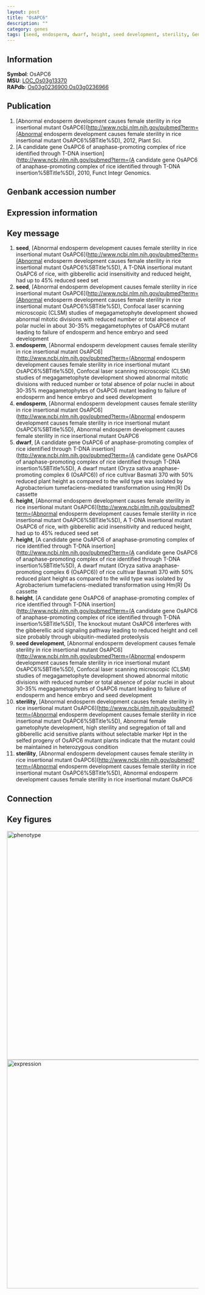 ```yaml
---
layout: post
title: "OsAPC6"
description: ""
category: genes
tags: [seed, endosperm, dwarf, height, seed development, sterility, Gene]
---
```


## Information
__Symbol__: OsAPC6  
__MSU__: [LOC_Os03g13370](http://rice.plantbiology.msu.edu/cgi-bin/ORF_infopage.cgi?orf=LOC_Os03g13370)  
__RAPdb__: [Os03g0236900](http://rapdb.dna.affrc.go.jp/viewer/gbrowse_details/irgsp1?name=Os03g0236900),[Os03g0236966](http://rapdb.dna.affrc.go.jp/viewer/gbrowse_details/irgsp1?name=Os03g0236966)  

## Publication
1. [Abnormal endosperm development causes female sterility in rice insertional mutant OsAPC6](http://www.ncbi.nlm.nih.gov/pubmed?term=(Abnormal endosperm development causes female sterility in rice insertional mutant OsAPC6%5BTitle%5D), 2012, Plant Sci.
2. [A candidate gene OsAPC6 of anaphase-promoting complex of rice identified through T-DNA insertion](http://www.ncbi.nlm.nih.gov/pubmed?term=(A candidate gene OsAPC6 of anaphase-promoting complex of rice identified through T-DNA insertion%5BTitle%5D), 2010, Funct Integr Genomics.

## Genbank accession number

## Expression information

## Key message
1. __seed__, [Abnormal endosperm development causes female sterility in rice insertional mutant OsAPC6](http://www.ncbi.nlm.nih.gov/pubmed?term=(Abnormal endosperm development causes female sterility in rice insertional mutant OsAPC6%5BTitle%5D), A T-DNA insertional mutant OsAPC6 of rice, with gibberellic acid insensitivity and reduced height, had up to 45% reduced seed set
2. __seed__, [Abnormal endosperm development causes female sterility in rice insertional mutant OsAPC6](http://www.ncbi.nlm.nih.gov/pubmed?term=(Abnormal endosperm development causes female sterility in rice insertional mutant OsAPC6%5BTitle%5D),  Confocal laser scanning microscopic (CLSM) studies of megagametophyte development showed abnormal mitotic divisions with reduced number or total absence of polar nuclei in about 30-35% megagametophytes of OsAPC6 mutant leading to failure of endosperm and hence embryo and seed development
3. __endosperm__, [Abnormal endosperm development causes female sterility in rice insertional mutant OsAPC6](http://www.ncbi.nlm.nih.gov/pubmed?term=(Abnormal endosperm development causes female sterility in rice insertional mutant OsAPC6%5BTitle%5D),  Confocal laser scanning microscopic (CLSM) studies of megagametophyte development showed abnormal mitotic divisions with reduced number or total absence of polar nuclei in about 30-35% megagametophytes of OsAPC6 mutant leading to failure of endosperm and hence embryo and seed development
4. __endosperm__, [Abnormal endosperm development causes female sterility in rice insertional mutant OsAPC6](http://www.ncbi.nlm.nih.gov/pubmed?term=(Abnormal endosperm development causes female sterility in rice insertional mutant OsAPC6%5BTitle%5D), Abnormal endosperm development causes female sterility in rice insertional mutant OsAPC6
5. __dwarf__, [A candidate gene OsAPC6 of anaphase-promoting complex of rice identified through T-DNA insertion](http://www.ncbi.nlm.nih.gov/pubmed?term=(A candidate gene OsAPC6 of anaphase-promoting complex of rice identified through T-DNA insertion%5BTitle%5D), A dwarf mutant (Oryza sativa anaphase-promoting complex 6 (OsAPC6)) of rice cultivar Basmati 370 with 50% reduced plant height as compared to the wild type was isolated by Agrobacterium tumefaciens-mediated transformation using Hm(R) Ds cassette
6. __height__, [Abnormal endosperm development causes female sterility in rice insertional mutant OsAPC6](http://www.ncbi.nlm.nih.gov/pubmed?term=(Abnormal endosperm development causes female sterility in rice insertional mutant OsAPC6%5BTitle%5D), A T-DNA insertional mutant OsAPC6 of rice, with gibberellic acid insensitivity and reduced height, had up to 45% reduced seed set
7. __height__, [A candidate gene OsAPC6 of anaphase-promoting complex of rice identified through T-DNA insertion](http://www.ncbi.nlm.nih.gov/pubmed?term=(A candidate gene OsAPC6 of anaphase-promoting complex of rice identified through T-DNA insertion%5BTitle%5D), A dwarf mutant (Oryza sativa anaphase-promoting complex 6 (OsAPC6)) of rice cultivar Basmati 370 with 50% reduced plant height as compared to the wild type was isolated by Agrobacterium tumefaciens-mediated transformation using Hm(R) Ds cassette
8. __height__, [A candidate gene OsAPC6 of anaphase-promoting complex of rice identified through T-DNA insertion](http://www.ncbi.nlm.nih.gov/pubmed?term=(A candidate gene OsAPC6 of anaphase-promoting complex of rice identified through T-DNA insertion%5BTitle%5D),  The knockout mutant OsAPC6 interferes with the gibberellic acid signaling pathway leading to reduced height and cell size probably through ubiquitin-mediated proteolysis
9. __seed development__, [Abnormal endosperm development causes female sterility in rice insertional mutant OsAPC6](http://www.ncbi.nlm.nih.gov/pubmed?term=(Abnormal endosperm development causes female sterility in rice insertional mutant OsAPC6%5BTitle%5D),  Confocal laser scanning microscopic (CLSM) studies of megagametophyte development showed abnormal mitotic divisions with reduced number or total absence of polar nuclei in about 30-35% megagametophytes of OsAPC6 mutant leading to failure of endosperm and hence embryo and seed development
10. __sterility__, [Abnormal endosperm development causes female sterility in rice insertional mutant OsAPC6](http://www.ncbi.nlm.nih.gov/pubmed?term=(Abnormal endosperm development causes female sterility in rice insertional mutant OsAPC6%5BTitle%5D),  Abnormal female gametophyte development, high sterility and segregation of tall and gibberellic acid sensitive plants without selectable marker Hpt in the selfed progeny of OsAPC6 mutant plants indicate that the mutant could be maintained in heterozygous condition
11. __sterility__, [Abnormal endosperm development causes female sterility in rice insertional mutant OsAPC6](http://www.ncbi.nlm.nih.gov/pubmed?term=(Abnormal endosperm development causes female sterility in rice insertional mutant OsAPC6%5BTitle%5D), Abnormal endosperm development causes female sterility in rice insertional mutant OsAPC6

## Connection

## Key figures
<img src="http://ricencode.github.io/images/OsAPC6.pheno.png" alt="phenotype"  style="width: 600px;"/>

<img src="http://ricencode.github.io/images/OsAPC6.exp.png" alt="expression"  style="width: 600px;"/>



